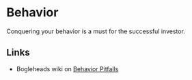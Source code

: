 # Behavior
Conquering your behavior is a must for the successful investor.  

## Links
* Bogleheads wiki on [Behavior Pitfalls](https://www.bogleheads.org/wiki/Behavioral_pitfalls)
